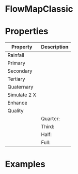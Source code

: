 # FlowMapClassic


# Properties


| Property | Description| 
| -------- | -----------|
| Rainfall |  |
| Primary |  |
| Secondary |  |
| Tertiary |  |
| Quaternary |  |
| Simulate 2 X |  |
| Enhance |  |
| Quality |  |
| | Quarter: <desc> |
| | Third: <desc> |
| | Half: <desc> |
| | Full: <desc> |




# Examples
